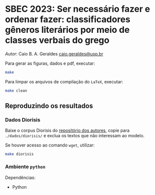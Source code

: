 # SBEC 2023: Ser necessário fazer e ordenar fazer: classificadores gêneros literários por meio de classes verbais do grego

*Autor*: Caio B. A. Geraldes [<caio.geraldes@usp.br>](mailto:caio.geraldes@usp.br)

Para gerar as figuras, dados e pdf, executar:

```bash
make
```

Para limpar os arquivos de compilação do `LaTeX`, executar:

```bash
make clean
```

## Reproduzindo os resultados

### Dados Diorisis

Baixe o corpus Diorisis do [repositório dos autores](https://figshare.com/articles/dataset/The_Diorisis_Ancient_Greek_Corpus_JSON_/12251468), copie para `./dados/diorisis/` e exclua os textos que não interessam ao modelo.

Se houver acesso ao comando `wget`, utilizar:

```bash
make diorisis
```

### Ambiente `python`

Dependências:
 - Python
